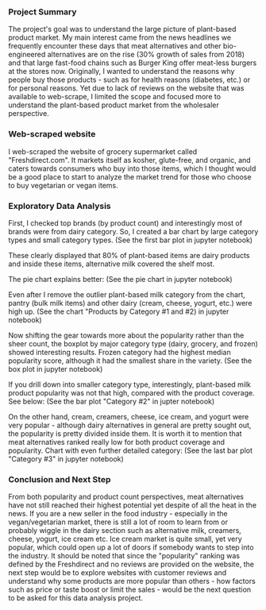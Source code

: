 
### Project Summary
The project's goal was to understand the large picture of plant-based product market.
My main interest came from the news headlines we frequently encounter these days that meat alternatives and other bio-engineered alternatives are on the rise (30% growth of sales from 2018) and that large fast-food chains such as Burger King offer meat-less burgers at the stores now. Originally, I wanted to understand the reasons why people buy those products - such as for health reasons (diabetes, etc.) or for personal reasons. Yet due to lack of reviews on the website that was available to web-scrape, I limited the scope and focused more to understand the plant-based product market from the wholesaler perspective.

### Web-scraped website
I web-scraped the website of grocery supermarket called "Freshdirect.com".
It markets itself as kosher, glute-free, and organic, and caters towards consumers who buy into those items, which I thought would be a good place to start to analyze the market trend for those who choose to buy vegetarian or vegan items.
 
### Exploratory Data Analysis
First, I checked top brands (by product count) and interestingly most of brands were from dairy category. So, I created a bar chart by large category types and small category types.
(See the first bar plot in jupyter notebook)

These clearly displayed that 80% of plant-based items are dairy products and inside these items, alternative milk covered the shelf most.

The pie chart explains better:
(See the pie chart in jupyter notebook)

Even after I remove the outlier plant-based milk category from the chart, pantry (bulk milk items) and other dairy (cream, cheese, yogurt, etc.) were high up.
(See the chart "Products by Category #1 and #2) in jupyter notebook)

Now shifting the gear towards more about the popularity rather than the sheer count, the boxplot by major category type (dairy, grocery, and frozen) showed interesting results. Frozen category had the highest median popularity score, although it had the smallest share in the variety.
(See the box plot in jupyter notebook) 

If you drill down into smaller category type, interestingly, plant-based milk product popularity was not that high, compared with the product coverage. See below:
(See the bar plot "Category #2" in jupter notebook)

On the other hand, cream, creamers, cheese, ice cream, and yogurt were very popular - although dairy alternatives in general are pretty sought out, the popularity is pretty divided inside them. It is worth it to mention that meat alternatives ranked really low for both product coverage and popularity. 
Chart with even further detailed category:
(See the last bar plot "Category #3" in jupyter notebook)

### Conclusion and Next Step
From both popularity and product count perspectives, meat alternatives have not still reached their highest potential yet despite of all the heat in the news.
If you are a new seller in the food industry - especially in the vegan/vegetarian market, there is still a lot of room to learn from or probably wiggle in the dairy section such as alternative milk, creamers, cheese, yogurt, ice cream etc. Ice cream market is quite small, yet very popular, which could open up a lot of doors if somebody wants to step into the industry.
It should be noted that since the "popularity" ranking was defined by the Freshdirect and no reviews are provided on the website, the next step would be to explore websites with customer reviews and understand why some products are more popular than others - how factors such as price or taste boost or limit the sales - would be the next question to be asked for this data analysis project.

